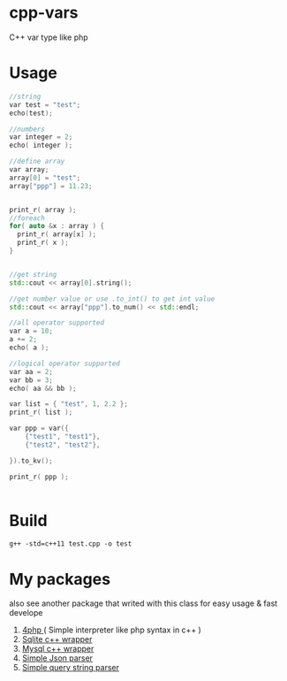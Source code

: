 # cpp-vars
C++ var type like php

# Usage
```c++
//string
var test = "test";
echo(test);

//numbers
var integer = 2;
echo( integer );

//define array
var array;
array[0] = "test";
array["ppp"] = 11.23;


print_r( array );
//foreach
for( auto &x : array ) {
  print_r( array[x] );
  print_r( x );
}


//get string 
std::cout << array[0].string();

//get number value or use .to_int() to get int value
std::cout << array["ppp"].to_num() << std::endl;

//all operator supported
var a = 10;
a += 2;
echo( a );

//logical operator supported
var aa = 2;
var bb = 3;
echo( aa && bb );

var list = { "test", 1, 2.2 };
print_r( list );

var ppp = var({
	{"test1", "test1"},
	{"test2", "test2"},

}).to_kv();

print_r( ppp );
  
```

# Build
```
g++ -std=c++11 test.cpp -o test
```

# My packages
also see another package that writed with this class for easy usage & fast develope

1. [4php ](https://github.com/pejman-hkh/4php) ( Simple interpreter like php syntax in c++ )
2. [Sqlite c++ wrapper ](https://github.com/pejman-hkh/sqlite-cpp-wrapper)
3. [Mysql c++ wrapper](https://github.com/pejman-hkh/mysql-cpp-wrapper)
4. [Simple Json parser](https://github.com/pejman-hkh/json-parser)
5. [Simple query string parser](https://github.com/pejman-hkh/simple-query-string-parser)
